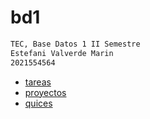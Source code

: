 # bd1
```sh
TEC, Base Datos 1 II Semestre
Estefani Valverde Marin
2021554564
```
+ [tareas](https://github.com/Estefani05/bd1/tree/main/tareas)
+ [proyectos](https://github.com/Estefani05/bd1/tree/main/proyectos)
+ [quices](https://github.com/Estefani05/bd1/tree/main/quices)

